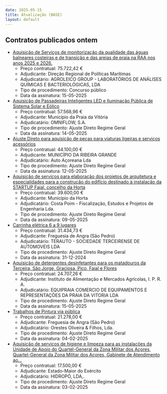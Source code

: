 ```yaml
---
date: 2025-05-15
title: Atualização (BASE)
layout: default
---
```

## Contratos publicados ontem

* [Aquisição de Serviços de monitorização da qualidade das águas balneares costeiras e de transição e das areias de praia na RAA nos anos 2025 e 2026.](https://www.base.gov.pt/Base4/pt/detalhe/?type=contratos&id=11442603)
  * Preço contratual: 75.722,42 €
  * Adjudicante: Direção Regional de Políticas Marítimas
  * Adjudicatário: AGROLEICO GROUP - LABORATÓRIOS DE ANÁLISES QUÍMICAS E BACTERIOLÓGICAS, LDA
  * Tipo de procedimento: Concurso público
  * Data da assinatura: 15-05-2025
* [Aquisição de Passadeiras Inteligentes LED e Iluminação Pública de Sistema Solar e Eólico](https://www.base.gov.pt/Base4/pt/detalhe/?type=contratos&id=11442065)
  * Preço contratual: 57.568,96 €
  * Adjudicante: Município da Praia da Vitória
  * Adjudicatário: OMNIFLOW, S.A.
  * Tipo de procedimento: Ajuste Direto Regime Geral
  * Data da assinatura: 14-05-2025
* [Ajuste Direto para aquisição de peças para viaturas ligeiras e serviços acessórios](https://www.base.gov.pt/Base4/pt/detalhe/?type=contratos&id=11442111)
  * Preço contratual: 44.100,00 €
  * Adjudicante: MUNICÍPIO DA RIBEIRA GRANDE
  * Adjudicatário: Auto Açoreana Lda
  * Tipo de procedimento: Ajuste Direto Regime Geral
  * Data da assinatura: 12-05-2025
* [Aquisição de serviços para elaboração dos projetos de arquitetura e especialidades para a construção do edifício destinado à instalação da STARTUP Faial, concelho da Horta](https://www.base.gov.pt/Base4/pt/detalhe/?type=contratos&id=11441873)
  * Preço contratual: 39.600,00 €
  * Adjudicante: Município da Horta
  * Adjudicatário: Costa Poim - Fiscalização, Estudos e Projetos de Engenharia Lda.
  * Tipo de procedimento: Ajuste Direto Regime Geral
  * Data da assinatura: 09-05-2025
* [Carrinha elétrica 6 a 9 lugares](https://www.base.gov.pt/Base4/pt/detalhe/?type=contratos&id=11442341)
  * Preço contratual: 31.434,73 €
  * Adjudicante: Freguesia de Angra (São Pedro)
  * Adjudicatário: TERAUTO - SOCIEDADE TERCEIRENSE DE AUTOMOVEIS LDA
  * Tipo de procedimento: Ajuste Direto Regime Geral
  * Data da assinatura: 31-12-2024
* [Aquisição de detergentes desinfetantes para os matadouros da Terceira, São Jorge, Graciosa, Pico, Faial e Flores](https://www.base.gov.pt/Base4/pt/detalhe/?type=contratos&id=11442919)
  * Preço contratual: 24.707,26 €
  * Adjudicante: Instituto de Alimentação e Mercados Agrícolas, I. P. R. A.
  * Adjudicatário: EQUIPRAIA COMERCIO DE EQUIPAMENTOS E REPRESENTAÇÕES DA PRAIA DA VITORIA LDA
  * Tipo de procedimento: Ajuste Direto Regime Geral
  * Data da assinatura: 15-05-2025
* [Trabalhos de Pintura via pública](https://www.base.gov.pt/Base4/pt/detalhe/?type=contratos&id=11442510)
  * Preço contratual: 21.278,00 €
  * Adjudicante: Freguesia de Angra (São Pedro)
  * Adjudicatário: Orestes Oliveira & Filhos, Lda.
  * Tipo de procedimento: Ajuste Direto Regime Geral
  * Data da assinatura: 04-02-2025
* [Aquisição de serviços de higiene e limpeza para as instalações da Unidade de Apoio do Quartel-General da Zona Militar dos Açores, Quartel-General da Zona Militar dos Açores, Gabinete de Atendimento ao...](https://www.base.gov.pt/Base4/pt/detalhe/?type=contratos&id=11442405)
  * Preço contratual: 17.500,00 €
  * Adjudicante: Estado-Maior do Exército
  * Adjudicatário: HIDROPÓ, LDA,.
  * Tipo de procedimento: Ajuste Direto Regime Geral
  * Data da assinatura: 03-02-2025

